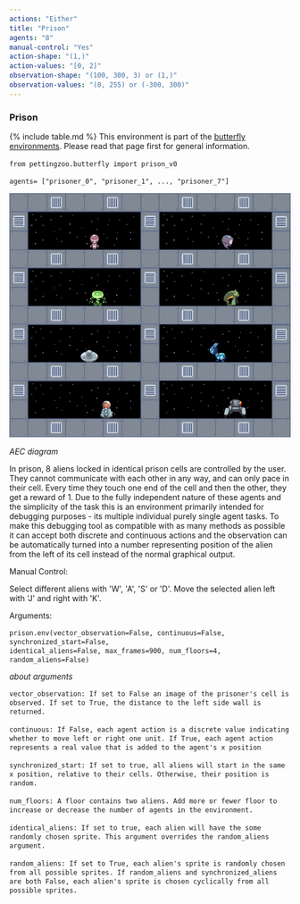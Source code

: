 ```yaml
---
actions: "Either"
title: "Prison"
agents: "8"
manual-control: "Yes"
action-shape: "(1,)"
action-values: "[0, 2]"
observation-shape: "(100, 300, 3) or (1,)"
observation-values: "(0, 255) or (-300, 300)"
---
```



### Prison


{% include table.md %}
This environment is part of the [butterfly environments](../butterfly). Please read that page first for general information.


`from pettingzoo.butterfly import prison_v0`

`agents= ["prisoner_0", "prisoner_1", ..., "prisoner_7"]`

![](butterfly_prison.gif)

*AEC diagram*

In prison, 8 aliens locked in identical prison cells are controlled by the user. They cannot communicate with each other in any way, and can only pace in their cell. Every time they touch one end of the cell and then the other, they get a reward of 1. Due to the fully independent nature of these agents and the simplicity of the task this is an environment primarily intended for debugging purposes - its multiple individual purely single agent tasks. To make this debugging tool as compatible with as many methods as possible it can accept both discrete and continuous actions and the observation can be automatically turned into a number representing position of the alien from the left of its cell instead of the normal graphical output.

Manual Control:

Select different aliens with 'W', 'A', 'S' or 'D'. Move the selected alien left with 'J' and right with 'K'.

Arguments:

```
prison.env(vector_observation=False, continuous=False, synchronized_start=False,
identical_aliens=False, max_frames=900, num_floors=4, random_aliens=False)
```

*about arguments*

```
vector_observation: If set to False an image of the prisoner's cell is observed. If set to True, the distance to the left side wall is returned.

continuous: If False, each agent action is a discrete value indicating whether to move left or right one unit. If True, each agent action represents a real value that is added to the agent's x position

synchronized_start: If set to true, all aliens will start in the same x position, relative to their cells. Otherwise, their position is random.

num_floors: A floor contains two aliens. Add more or fewer floor to increase or decrease the number of agents in the environment. 

identical_aliens: If set to true, each alien will have the some randomly chosen sprite. This argument overrides the random_aliens argument.

random_aliens: If set to True, each alien's sprite is randomly chosen from all possible sprites. If random_aliens and synchronized_aliens are both False, each alien's sprite is chosen cyclically from all possible sprites.
```
